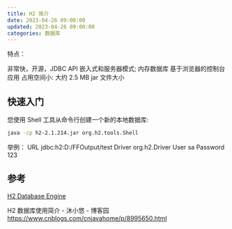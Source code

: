 ```yaml
---
title: H2 简介
date: 2023-04-26 09:00:00
updated: 2023-04-26 09:00:00
categories: 数据库
---
```


特点：

非常快，开源，JDBC API
嵌入式和服务器模式; 内存数据库
基于浏览器的控制台应用
占用空间小: 大约 2.5 MB jar 文件大小

## 快速入门

您使用 Shell 工具从命令行创建一个新的本地数据库:

```sh
java -cp h2-2.1.214.jar org.h2.tools.Shell
```

<!-- more -->

举例：
URL   jdbc:h2:D:/FFOutput/test
Driver   org.h2.Driver
User   sa
Password   123

## 参考

[H2 Database Engine](http://www.h2database.com/html/main.html)

H2 数据库使用简介 - 沐小悠 - 博客园 <https://www.cnblogs.com/cnjavahome/p/8995650.html>
